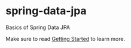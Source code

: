 # spring-data-jpa
Basics of Spring Data JPA

Make sure to read [Getting Started](https://github.com/echosiddiqui/spring-data-jpa/blob/master/HELP.md) to learn more.
